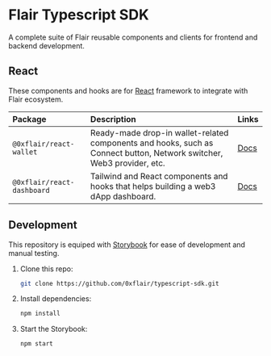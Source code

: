 # Flair Typescript SDK

A complete suite of Flair reusable components and clients for frontend and backend development.

## React

These components and hooks are for [React](https://reactjs.org/) framework to integrate with Flair ecosystem.

| Package                    | Description                                                                                                           | Links                              |
| :------------------------- | :-------------------------------------------------------------------------------------------------------------------- | :--------------------------------- |
| `@0xflair/react-wallet`    | Ready-made drop-in wallet-related components and hooks, such as Connect button, Network switcher, Web3 provider, etc. | [Docs](./packages/react-wallet)    |
| `@0xflair/react-dashboard` | Tailwind and React components and hooks that helps building a web3 dApp dashboard.                                    | [Docs](./packages/react-dashboard) |

## Development

This repository is equiped with [Storybook](https://storybook.js.org/) for ease of development and manual testing.

1. Clone this repo:

   ```sh
   git clone https://github.com/0xflair/typescript-sdk.git
   ```

2. Install dependencies:

   ```sh
   npm install
   ```

3. Start the Storybook:

   ```sh
   npm start
   ```
